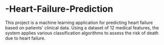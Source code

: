 # -Heart-Failure-Prediction
This project is a machine learning application for predicting heart failure based on patients' clinical data. Using a dataset of 12 medical features, the system applies various classification algorithms to assess the risk of death due to heart failure.
